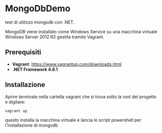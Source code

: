 # MongoDbDemo
test di utilizzo mongodb con .NET.

MongoDB viene installato come Windows Service su una macchina virtuale Windows Server 2012 R2 gestita tramite Vagrant.
## Prerequisiti
- **Vagrant**: https://www.vagrantup.com/downloads.html
- **.NET Framework 4.6.1**

## Installazione
Aprire terminale nella cartella vagrant che si trova sotto la root del progetto e digitare:
```
vagrant up
```
questo installa la macchina virtuale e lancia lo script powershell per l'installazione di mongodb
